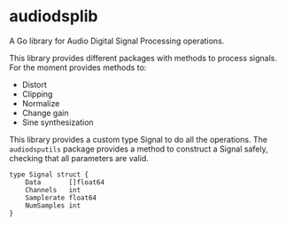 # audiodsplib
A Go library for Audio Digital Signal Processing operations.

This library provides different packages with methods to process signals.
For the moment provides methods to:
- Distort 
- Clipping
- Normalize 
- Change gain
- Sine synthesization

This library provides a custom type Signal to do all the operations. The `audiodsputils` package provides a method to construct a Signal safely, checking that all parameters are valid.

```
type Signal struct {
	Data       []float64
	Channels   int
	Samplerate float64
	NumSamples int
}
```
